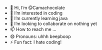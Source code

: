 - 👋 Hi, I’m @Camachocolate
- 👀 I’m interested in coding
- 🌱 I’m currently learning java
- 💞️ I’m looking to collaborate on nothing yet
- 📫 How to reach me ...
- 😄 Pronouns: uhhh beepboop
- ⚡ Fun fact: I hate coding!

<!---
Camachocolate/Camachocolate is a ✨ special ✨ repository because its `README.md` (this file) appears on your GitHub profile.
You can click the Preview link to take a look at your changes.
--->
